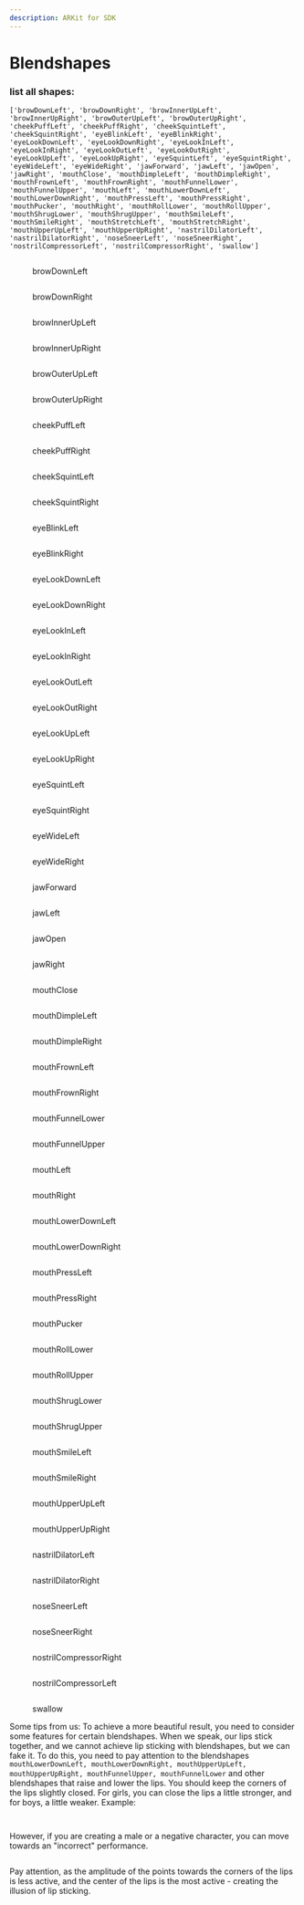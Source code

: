 ```yaml
---
description: ARKit for SDK
---
```


# Blendshapes

### **list all shapes:**  <a href="#list-all-shapes" id="list-all-shapes"></a>

`['browDownLeft', 'browDownRight', 'browInnerUpLeft', 'browInnerUpRight', 'browOuterUpLeft', 'browOuterUpRight', 'cheekPuffLeft', 'cheekPuffRight', 'cheekSquintLeft', 'cheekSquintRight', 'eyeBlinkLeft', 'eyeBlinkRight', 'eyeLookDownLeft', 'eyeLookDownRight', 'eyeLookInLeft', 'eyeLookInRight', 'eyeLookOutLeft', 'eyeLookOutRight', 'eyeLookUpLeft', 'eyeLookUpRight', 'eyeSquintLeft', 'eyeSquintRight', 'eyeWideLeft', 'eyeWideRight', 'jawForward', 'jawLeft', 'jawOpen', 'jawRight', 'mouthClose', 'mouthDimpleLeft', 'mouthDimpleRight', 'mouthFrownLeft', 'mouthFrownRight', 'mouthFunnelLower', 'mouthFunnelUpper', 'mouthLeft', 'mouthLowerDownLeft', 'mouthLowerDownRight', 'mouthPressLeft', 'mouthPressRight', 'mouthPucker', 'mouthRight', 'mouthRollLower', 'mouthRollUpper', 'mouthShrugLower', 'mouthShrugUpper', 'mouthSmileLeft', 'mouthSmileRight', 'mouthStretchLeft', 'mouthStretchRight', 'mouthUpperUpLeft', 'mouthUpperUpRight', 'nastrilDilatorLeft', 'nastrilDilatorRight', 'noseSneerLeft', 'noseSneerRight', 'nostrilCompressorLeft', 'nostrilCompressorRight', 'swallow']`

<figure><img src="https://2094942356-files.gitbook.io/~/files/v0/b/gitbook-x-prod.appspot.com/o/spaces%2FKBkXr3mJBMIjtJYss7qP%2Fuploads%2F0qT5Y2yv147JrKQsbDQi%2FbrowDownLeft.gif?alt=media&#x26;token=9d30090a-d440-457f-aa27-a0baf22a7556" alt=""><figcaption><p>browDownLeft</p></figcaption></figure>

<figure><img src="https://2094942356-files.gitbook.io/~/files/v0/b/gitbook-x-prod.appspot.com/o/spaces%2FKBkXr3mJBMIjtJYss7qP%2Fuploads%2FUiRKEVcJZrZ2ARefvZ0H%2FbrowDownRight.gif?alt=media&#x26;token=3767f8f7-df60-4768-950c-f41f397d8f72" alt=""><figcaption><p>browDownRight</p></figcaption></figure>

<figure><img src="https://2094942356-files.gitbook.io/~/files/v0/b/gitbook-x-prod.appspot.com/o/spaces%2FKBkXr3mJBMIjtJYss7qP%2Fuploads%2Fe7keNF4YD8NLGmXlg8zN%2FbrowInnerUpLeft.gif?alt=media&#x26;token=6aee2dae-93ff-4024-abd9-64850a33e275" alt=""><figcaption><p>browInnerUpLeft</p></figcaption></figure>

<figure><img src="https://2094942356-files.gitbook.io/~/files/v0/b/gitbook-x-prod.appspot.com/o/spaces%2FKBkXr3mJBMIjtJYss7qP%2Fuploads%2FV73DWei7HW2gVwM9A9gr%2FbrowInnerUpRight.gif?alt=media&#x26;token=9202c67b-f181-402e-b7ef-c78bff936d18" alt=""><figcaption><p>browInnerUpRight</p></figcaption></figure>

<figure><img src="https://2094942356-files.gitbook.io/~/files/v0/b/gitbook-x-prod.appspot.com/o/spaces%2FKBkXr3mJBMIjtJYss7qP%2Fuploads%2FkR7LdFsI3Y2WyjncSt4O%2FbrowOuterUpRight.gif?alt=media&#x26;token=af6551f1-4000-4cf7-9acb-4a3ffe1620e0" alt=""><figcaption><p>browOuterUpLeft</p></figcaption></figure>

<figure><img src="https://2094942356-files.gitbook.io/~/files/v0/b/gitbook-x-prod.appspot.com/o/spaces%2FKBkXr3mJBMIjtJYss7qP%2Fuploads%2FbB1JxhE8qWCNMi35jJsM%2FbrowOuterUpLeft.gif?alt=media&#x26;token=f33c7354-e998-48cb-98c5-008163d9321e" alt=""><figcaption><p>browOuterUpRight</p></figcaption></figure>

<figure><img src="https://2094942356-files.gitbook.io/~/files/v0/b/gitbook-x-prod.appspot.com/o/spaces%2FKBkXr3mJBMIjtJYss7qP%2Fuploads%2FsF6f6oJg4ks2ZgL7n3Qo%2FcheekPuffLeft.gif?alt=media&#x26;token=90c1a455-0b59-406e-a107-b0868a2c13a3" alt=""><figcaption><p>cheekPuffLeft</p></figcaption></figure>

<figure><img src="https://2094942356-files.gitbook.io/~/files/v0/b/gitbook-x-prod.appspot.com/o/spaces%2FKBkXr3mJBMIjtJYss7qP%2Fuploads%2F7dYkqX9gh174opAuMR0J%2FcheekPuffRight.gif?alt=media&#x26;token=a1abf122-1dc1-4ccf-9d2b-e5ab0ee3553c" alt=""><figcaption><p>cheekPuffRight</p></figcaption></figure>

<figure><img src="https://2094942356-files.gitbook.io/~/files/v0/b/gitbook-x-prod.appspot.com/o/spaces%2FKBkXr3mJBMIjtJYss7qP%2Fuploads%2FPmiqzgAL37mimJMzYXLE%2FcheekSquintLeft.gif?alt=media&#x26;token=91122d0c-c329-41c4-bca4-72ec39f1a196" alt=""><figcaption><p>cheekSquintLeft</p></figcaption></figure>

<figure><img src="https://2094942356-files.gitbook.io/~/files/v0/b/gitbook-x-prod.appspot.com/o/spaces%2FKBkXr3mJBMIjtJYss7qP%2Fuploads%2FlX8G2cinoC7fj0HzTeFS%2FcheekSquintRight.gif?alt=media&#x26;token=a05a9926-0019-47ca-8f32-992b0b8eda0a" alt=""><figcaption><p>cheekSquintRight</p></figcaption></figure>

<figure><img src="https://2094942356-files.gitbook.io/~/files/v0/b/gitbook-x-prod.appspot.com/o/spaces%2FKBkXr3mJBMIjtJYss7qP%2Fuploads%2Fyv0OjLdCNrzWlqY48DaM%2FeyeBlinkLeft.gif?alt=media&#x26;token=f39679fd-fc63-41f9-acf0-425c7805f8b7" alt=""><figcaption><p>eyeBlinkLeft</p></figcaption></figure>

<figure><img src="https://2094942356-files.gitbook.io/~/files/v0/b/gitbook-x-prod.appspot.com/o/spaces%2FKBkXr3mJBMIjtJYss7qP%2Fuploads%2Fpd0QNevzdzUrYUjOknZD%2FeyeBlinkRight.gif?alt=media&#x26;token=d3e8877e-e58a-451a-9446-e75289d7a0ef" alt=""><figcaption><p>eyeBlinkRight</p></figcaption></figure>

<figure><img src="https://2094942356-files.gitbook.io/~/files/v0/b/gitbook-x-prod.appspot.com/o/spaces%2FKBkXr3mJBMIjtJYss7qP%2Fuploads%2FLMrAdoM4pyOs3nMePTvs%2FeyeLookDownLeft.gif?alt=media&#x26;token=31d2d3b6-f8d7-4655-80f5-4fa4a03c8102" alt=""><figcaption><p>eyeLookDownLeft</p></figcaption></figure>

<figure><img src="https://2094942356-files.gitbook.io/~/files/v0/b/gitbook-x-prod.appspot.com/o/spaces%2FKBkXr3mJBMIjtJYss7qP%2Fuploads%2FOKg8bNCklrOWiUgpqLGM%2FeyeLookDownRight.gif?alt=media&#x26;token=a8bfc2cd-fd51-47b7-82e2-c91c433b4131" alt=""><figcaption><p>eyeLookDownRight</p></figcaption></figure>

<figure><img src="https://2094942356-files.gitbook.io/~/files/v0/b/gitbook-x-prod.appspot.com/o/spaces%2FKBkXr3mJBMIjtJYss7qP%2Fuploads%2FtqxCchTorfhgjrfW2Fcf%2FeyeLookInLeft.gif?alt=media&#x26;token=7e808071-5c99-437f-abc5-3cd19e67a64f" alt=""><figcaption><p>eyeLookInLeft</p></figcaption></figure>

<figure><img src="https://2094942356-files.gitbook.io/~/files/v0/b/gitbook-x-prod.appspot.com/o/spaces%2FKBkXr3mJBMIjtJYss7qP%2Fuploads%2F7WmmKUDEgbDomGSOulS2%2FeyeLookInRight.gif?alt=media&#x26;token=025abe57-a042-4e5e-877c-bd1919755f46" alt=""><figcaption><p>eyeLookInRight</p></figcaption></figure>

<figure><img src="https://2094942356-files.gitbook.io/~/files/v0/b/gitbook-x-prod.appspot.com/o/spaces%2FKBkXr3mJBMIjtJYss7qP%2Fuploads%2Fi8zTbirx3anVylHUbU9v%2FeyeLookOutLeft.gif?alt=media&#x26;token=6b8be696-eb9d-48e2-8850-445148a9efcd" alt=""><figcaption><p>eyeLookOutLeft</p></figcaption></figure>

<figure><img src="https://2094942356-files.gitbook.io/~/files/v0/b/gitbook-x-prod.appspot.com/o/spaces%2FKBkXr3mJBMIjtJYss7qP%2Fuploads%2FBM5kwWZMPO1JrrihvsZi%2FeyeLookOutRight.gif?alt=media&#x26;token=d4ea6d70-290f-4eef-8eb3-086acfd86e9f" alt=""><figcaption><p>eyeLookOutRight</p></figcaption></figure>

<figure><img src="https://2094942356-files.gitbook.io/~/files/v0/b/gitbook-x-prod.appspot.com/o/spaces%2FKBkXr3mJBMIjtJYss7qP%2Fuploads%2FXFDta7zD70C05dxdJO5M%2FeyeLookUpLeft.gif?alt=media&#x26;token=f0932a39-253f-4f0d-9032-cf3786f6fc34" alt=""><figcaption><p>eyeLookUpLeft</p></figcaption></figure>

<figure><img src="https://2094942356-files.gitbook.io/~/files/v0/b/gitbook-x-prod.appspot.com/o/spaces%2FKBkXr3mJBMIjtJYss7qP%2Fuploads%2FJpmJ9IH71EqCjQuyDofN%2FeyeLookUpRight.gif?alt=media&#x26;token=3e1e7178-c532-4977-a13e-d477d4fb1b5c" alt=""><figcaption><p>eyeLookUpRight</p></figcaption></figure>

<figure><img src="https://2094942356-files.gitbook.io/~/files/v0/b/gitbook-x-prod.appspot.com/o/spaces%2FKBkXr3mJBMIjtJYss7qP%2Fuploads%2FgFtBRD67JqzUm6P4T0Fe%2FeyeSquintLeft.gif?alt=media&#x26;token=94c66247-a984-46fd-9e5d-02e772775d9d" alt=""><figcaption><p>eyeSquintLeft</p></figcaption></figure>

<figure><img src="https://2094942356-files.gitbook.io/~/files/v0/b/gitbook-x-prod.appspot.com/o/spaces%2FKBkXr3mJBMIjtJYss7qP%2Fuploads%2FroTYYj01LTXaBmxvgSpF%2FeyeSquintRight.gif?alt=media&#x26;token=246be8d5-5e79-4176-82cd-b2b70495fab5" alt=""><figcaption><p>eyeSquintRight</p></figcaption></figure>

<figure><img src="https://2094942356-files.gitbook.io/~/files/v0/b/gitbook-x-prod.appspot.com/o/spaces%2FKBkXr3mJBMIjtJYss7qP%2Fuploads%2FzT3CN4ndFN5jT0n3TOta%2FeyeWideLeft.gif?alt=media&#x26;token=62d8c40d-4e2a-4c8b-b801-4eccb194334e" alt=""><figcaption><p>eyeWideLeft</p></figcaption></figure>

<figure><img src="https://2094942356-files.gitbook.io/~/files/v0/b/gitbook-x-prod.appspot.com/o/spaces%2FKBkXr3mJBMIjtJYss7qP%2Fuploads%2FNWZ2YIPOJN88q7dIe9ar%2FeyeWideRight.gif?alt=media&#x26;token=8f2d9ef9-df2c-483e-bc1b-82adfcd92006" alt=""><figcaption><p>eyeWideRight</p></figcaption></figure>

<figure><img src="https://2094942356-files.gitbook.io/~/files/v0/b/gitbook-x-prod.appspot.com/o/spaces%2FKBkXr3mJBMIjtJYss7qP%2Fuploads%2FrOEc3QpY5FraImBiTLav%2FjawForward.gif?alt=media&#x26;token=bc2c6cb7-9aee-4337-8f90-8ec145c8b2cb" alt=""><figcaption><p>jawForward</p></figcaption></figure>

<figure><img src="https://2094942356-files.gitbook.io/~/files/v0/b/gitbook-x-prod.appspot.com/o/spaces%2FKBkXr3mJBMIjtJYss7qP%2Fuploads%2Fl9qOHK3la7T5mblxLbOi%2FjawLeft.gif?alt=media&#x26;token=db5f7516-6099-427b-ad70-b651084b8abe" alt=""><figcaption><p>jawLeft</p></figcaption></figure>

<figure><img src="https://2094942356-files.gitbook.io/~/files/v0/b/gitbook-x-prod.appspot.com/o/spaces%2FKBkXr3mJBMIjtJYss7qP%2Fuploads%2F0YULlSvbwQYy7gbXSTjU%2FjawOpen.gif?alt=media&#x26;token=d47388c0-ed39-4c4b-8645-30ac9d459178" alt=""><figcaption><p>jawOpen</p></figcaption></figure>

<figure><img src="https://2094942356-files.gitbook.io/~/files/v0/b/gitbook-x-prod.appspot.com/o/spaces%2FKBkXr3mJBMIjtJYss7qP%2Fuploads%2FU8M9DbTSjrnDQk26uHRb%2FjawRight.gif?alt=media&#x26;token=63a40a91-4a3e-4273-b4fa-ba497cd8e95e" alt=""><figcaption><p>jawRight</p></figcaption></figure>

<figure><img src="https://2094942356-files.gitbook.io/~/files/v0/b/gitbook-x-prod.appspot.com/o/spaces%2FKBkXr3mJBMIjtJYss7qP%2Fuploads%2F0ucrtg85oQvmSQoKoCDR%2FmouthClose.gif?alt=media&#x26;token=7792c5be-ed74-486c-be36-b116e885615e" alt=""><figcaption><p>mouthClose</p></figcaption></figure>

<figure><img src="https://2094942356-files.gitbook.io/~/files/v0/b/gitbook-x-prod.appspot.com/o/spaces%2FKBkXr3mJBMIjtJYss7qP%2Fuploads%2FJHovvZQNv2p0kUGehju7%2FmouthDimpleLeft.gif?alt=media&#x26;token=b83c5dd4-f4b8-449d-b330-22717d886a41" alt=""><figcaption><p>mouthDimpleLeft</p></figcaption></figure>

<figure><img src="https://2094942356-files.gitbook.io/~/files/v0/b/gitbook-x-prod.appspot.com/o/spaces%2FKBkXr3mJBMIjtJYss7qP%2Fuploads%2FkTLG7aChlNkeukTdF0Nr%2FmouthDimpleRight.gif?alt=media&#x26;token=8778e31a-ae92-437c-a54a-356327dd5cf6" alt=""><figcaption><p>mouthDimpleRight</p></figcaption></figure>

<figure><img src="https://2094942356-files.gitbook.io/~/files/v0/b/gitbook-x-prod.appspot.com/o/spaces%2FKBkXr3mJBMIjtJYss7qP%2Fuploads%2FgLXHdK3lgdOR7IymW4Bc%2FmouthFrownLeft.gif?alt=media&#x26;token=c9f7ba49-b749-4a46-be09-e9e8b5bdf5cf" alt=""><figcaption><p>mouthFrownLeft</p></figcaption></figure>

<figure><img src="https://2094942356-files.gitbook.io/~/files/v0/b/gitbook-x-prod.appspot.com/o/spaces%2FKBkXr3mJBMIjtJYss7qP%2Fuploads%2FKRaoiah36ivGxAdj0dMM%2FmouthFrownRight.gif?alt=media&#x26;token=6bd63b5f-8a8f-4d5a-bf8b-be31a65e1e4f" alt=""><figcaption><p>mouthFrownRight</p></figcaption></figure>

<figure><img src="https://2094942356-files.gitbook.io/~/files/v0/b/gitbook-x-prod.appspot.com/o/spaces%2FKBkXr3mJBMIjtJYss7qP%2Fuploads%2Fw2bEjoOhAbZoPC5k70nc%2FmouthFunnelLower.gif?alt=media&#x26;token=267857f0-a3d4-47c5-b0b5-4e26180bb9d4" alt=""><figcaption><p>mouthFunnelLower</p></figcaption></figure>

<figure><img src="https://2094942356-files.gitbook.io/~/files/v0/b/gitbook-x-prod.appspot.com/o/spaces%2FKBkXr3mJBMIjtJYss7qP%2Fuploads%2FcJ8vNhHqvRHYRdsqAbX9%2FmouthFunnelUpper.gif?alt=media&#x26;token=2e96ac99-610d-4027-9fe4-b0035e1771aa" alt=""><figcaption><p>mouthFunnelUpper</p></figcaption></figure>

<figure><img src="https://2094942356-files.gitbook.io/~/files/v0/b/gitbook-x-prod.appspot.com/o/spaces%2FKBkXr3mJBMIjtJYss7qP%2Fuploads%2F90QldZc56wAO3EdlqK6f%2FmouthLeft.gif?alt=media&#x26;token=3ad18022-217e-4fc6-a0ea-fb695038735e" alt=""><figcaption><p>mouthLeft</p></figcaption></figure>

<figure><img src="https://2094942356-files.gitbook.io/~/files/v0/b/gitbook-x-prod.appspot.com/o/spaces%2FKBkXr3mJBMIjtJYss7qP%2Fuploads%2F0zMLUyM6kvlJjeqVVeQn%2FmouthRight.gif?alt=media&#x26;token=0cc65007-6f23-4b9d-a3b0-39466da132f7" alt=""><figcaption><p>mouthRight</p></figcaption></figure>

<figure><img src="https://2094942356-files.gitbook.io/~/files/v0/b/gitbook-x-prod.appspot.com/o/spaces%2FKBkXr3mJBMIjtJYss7qP%2Fuploads%2FpU78ITEl9tgWYPQ3Tbzm%2FmouthLowerDownLeft.gif?alt=media&#x26;token=1977c5da-f998-40a5-9b00-cacee13f2a09" alt=""><figcaption><p>mouthLowerDownLeft</p></figcaption></figure>

<figure><img src="https://2094942356-files.gitbook.io/~/files/v0/b/gitbook-x-prod.appspot.com/o/spaces%2FKBkXr3mJBMIjtJYss7qP%2Fuploads%2FP4s8Y71LoSKb8v1cY4cG%2FmouthLowerDownRight.gif?alt=media&#x26;token=68bb459c-7a88-4099-8590-228e3f8600e9" alt=""><figcaption><p>mouthLowerDownRight</p></figcaption></figure>

<figure><img src="https://2094942356-files.gitbook.io/~/files/v0/b/gitbook-x-prod.appspot.com/o/spaces%2FKBkXr3mJBMIjtJYss7qP%2Fuploads%2F1Mtt1tMvUz0Lix4U5Uw1%2FmouthPressLeft.gif?alt=media&#x26;token=313a04da-798d-4a4b-94ac-78164e38350c" alt=""><figcaption><p>mouthPressLeft</p></figcaption></figure>

<figure><img src="https://2094942356-files.gitbook.io/~/files/v0/b/gitbook-x-prod.appspot.com/o/spaces%2FKBkXr3mJBMIjtJYss7qP%2Fuploads%2FMIVWzSBcdZsJYRYZKFqP%2FmouthPressRight.gif?alt=media&#x26;token=1db51122-2578-4a0e-a43d-8b1427d1aa83" alt=""><figcaption><p>mouthPressRight</p></figcaption></figure>

<figure><img src="https://2094942356-files.gitbook.io/~/files/v0/b/gitbook-x-prod.appspot.com/o/spaces%2FKBkXr3mJBMIjtJYss7qP%2Fuploads%2FlkQF45lXUjLxAPm04d89%2FmouthPucker.gif?alt=media&#x26;token=d70fb331-3c8d-4da9-bd32-d7ab733f9700" alt=""><figcaption><p>mouthPucker</p></figcaption></figure>

<figure><img src="https://2094942356-files.gitbook.io/~/files/v0/b/gitbook-x-prod.appspot.com/o/spaces%2FKBkXr3mJBMIjtJYss7qP%2Fuploads%2FIDzkJEaGQbrMUOJuhd0m%2FmouthRollLower.gif?alt=media&#x26;token=6946728b-c018-4291-81d1-2e6686d7425b" alt=""><figcaption><p>mouthRollLower</p></figcaption></figure>

<figure><img src="https://2094942356-files.gitbook.io/~/files/v0/b/gitbook-x-prod.appspot.com/o/spaces%2FKBkXr3mJBMIjtJYss7qP%2Fuploads%2FcF3mma88HkDpj6lHbeQz%2FmouthRollUpper.gif?alt=media&#x26;token=1e5d41dc-fa6d-4ba6-82d4-4a5425df533a" alt=""><figcaption><p>mouthRollUpper</p></figcaption></figure>

<figure><img src="https://2094942356-files.gitbook.io/~/files/v0/b/gitbook-x-prod.appspot.com/o/spaces%2FKBkXr3mJBMIjtJYss7qP%2Fuploads%2Fz3uaFS4UbGDIRTt2bhDx%2FmouthShrugLower.gif?alt=media&#x26;token=44ee3c9a-4ab2-47ce-be34-1031ddcf3783" alt=""><figcaption><p>mouthShrugLower</p></figcaption></figure>

<figure><img src="https://2094942356-files.gitbook.io/~/files/v0/b/gitbook-x-prod.appspot.com/o/spaces%2FKBkXr3mJBMIjtJYss7qP%2Fuploads%2FLggbyo9DQS2ilMsZ0jUe%2FmouthShrugUpper.gif?alt=media&#x26;token=dbf28c9d-a3f0-4392-814b-08e137a2f0d6" alt=""><figcaption><p>mouthShrugUpper</p></figcaption></figure>

<figure><img src="https://2094942356-files.gitbook.io/~/files/v0/b/gitbook-x-prod.appspot.com/o/spaces%2FKBkXr3mJBMIjtJYss7qP%2Fuploads%2FZcn0p5Dgo7zBnUIdwK5B%2FmouthSmileLeft.gif?alt=media&#x26;token=040588f3-1fde-47de-9b8c-0188718a8161" alt=""><figcaption><p>mouthSmileLeft</p></figcaption></figure>

<figure><img src="https://2094942356-files.gitbook.io/~/files/v0/b/gitbook-x-prod.appspot.com/o/spaces%2FKBkXr3mJBMIjtJYss7qP%2Fuploads%2FaxoG2pnWRcHQ00EBOHs7%2FmouthSmileRight.gif?alt=media&#x26;token=236ebb33-864d-4f47-b026-61b311ff54ee" alt=""><figcaption><p>mouthSmileRight</p></figcaption></figure>

<figure><img src="https://2094942356-files.gitbook.io/~/files/v0/b/gitbook-x-prod.appspot.com/o/spaces%2FKBkXr3mJBMIjtJYss7qP%2Fuploads%2FNfeuIolmyh4tkYS7zBi1%2FmouthUpperUpLeft.gif?alt=media&#x26;token=62de1d3c-0e00-4d25-aa7f-8ef4579b96c6" alt=""><figcaption><p>mouthUpperUpLeft</p></figcaption></figure>

<figure><img src="https://2094942356-files.gitbook.io/~/files/v0/b/gitbook-x-prod.appspot.com/o/spaces%2FKBkXr3mJBMIjtJYss7qP%2Fuploads%2FXR2fdzqlCfrGjVrQyokJ%2FmouthUpperUpRight.gif?alt=media&#x26;token=087a2cdb-3691-43fc-9f9c-4126993272b3" alt=""><figcaption><p>mouthUpperUpRight</p></figcaption></figure>

<figure><img src="https://2094942356-files.gitbook.io/~/files/v0/b/gitbook-x-prod.appspot.com/o/spaces%2FKBkXr3mJBMIjtJYss7qP%2Fuploads%2FLsZ4gaEm3udxuaeaQzDw%2FnastrilDilatorLeft.gif?alt=media&#x26;token=c7b42526-2f8d-450a-8ff3-1abaf1fa8d9a" alt=""><figcaption><p>nastrilDilatorLeft</p></figcaption></figure>

<figure><img src="https://2094942356-files.gitbook.io/~/files/v0/b/gitbook-x-prod.appspot.com/o/spaces%2FKBkXr3mJBMIjtJYss7qP%2Fuploads%2FKy63bC2PuDkfen2PMb0r%2FnastrilDilatorRight.gif?alt=media&#x26;token=93229b61-0022-4a12-b545-e226d4467a70" alt=""><figcaption><p>nastrilDilatorRight</p></figcaption></figure>

<figure><img src="https://2094942356-files.gitbook.io/~/files/v0/b/gitbook-x-prod.appspot.com/o/spaces%2FKBkXr3mJBMIjtJYss7qP%2Fuploads%2FYAWDBkgPxcrPX4XhoENz%2FnoseSneerLeft.gif?alt=media&#x26;token=f8b2c1eb-49cc-4430-86f0-65b960969ea5" alt=""><figcaption><p>noseSneerLeft</p></figcaption></figure>

<figure><img src="https://2094942356-files.gitbook.io/~/files/v0/b/gitbook-x-prod.appspot.com/o/spaces%2FKBkXr3mJBMIjtJYss7qP%2Fuploads%2FFXQJST051Pop8UuxTkA7%2FnoseSneerRight.gif?alt=media&#x26;token=a964f276-04a6-4b4a-b897-702ebbafbb67" alt=""><figcaption><p>noseSneerRight</p></figcaption></figure>

<figure><img src="../.gitbook/assets/image1.gif" alt=""><figcaption><p>nostrilCompressorRight</p></figcaption></figure>

<figure><img src="https://2094942356-files.gitbook.io/~/files/v0/b/gitbook-x-prod.appspot.com/o/spaces%2FKBkXr3mJBMIjtJYss7qP%2Fuploads%2F8gr4fcYDPRaYaJ9wyFgW%2FnostrilCompressorLeft.gif?alt=media&#x26;token=4c2a712d-154b-43a2-b6f0-a4c9140b1fff" alt=""><figcaption><p>nostrilCompressorLeft</p></figcaption></figure>

<figure><img src="https://2094942356-files.gitbook.io/~/files/v0/b/gitbook-x-prod.appspot.com/o/spaces%2FKBkXr3mJBMIjtJYss7qP%2Fuploads%2FKKFysgu43GPyANVNxFq3%2Fswallow.gif?alt=media&#x26;token=11008cab-4e46-4fd5-95b6-09a0d904cab2" alt=""><figcaption><p>swallow</p></figcaption></figure>

Some tips from us: To achieve a more beautiful result, you need to consider some features for certain blendshapes. When we speak, our lips stick together, and we cannot achieve lip sticking with blendshapes, but we can fake it. To do this, you need to pay attention to the blendshapes `mouthLowerDownLeft, mouthLowerDownRight, mouthUpperUpLeft, mouthUpperUpRight, mouthFunnelUpper, mouthFunnelLower` and other blendshapes that raise and lower the lips. You should keep the corners of the lips slightly closed. For girls, you can close the lips a little stronger, and for boys, a little weaker. Example:​​​

<figure><img src="https://2094942356-files.gitbook.io/~/files/v0/b/gitbook-x-prod.appspot.com/o/spaces%2FKBkXr3mJBMIjtJYss7qP%2Fuploads%2FqNsjVFapajqeerLFxE5n%2Fexample2.png?alt=media&#x26;token=2d5cd4c8-5409-4620-8ec7-e892b5dfdc0c" alt=""><figcaption></figcaption></figure>

<figure><img src="https://2094942356-files.gitbook.io/~/files/v0/b/gitbook-x-prod.appspot.com/o/spaces%2FKBkXr3mJBMIjtJYss7qP%2Fuploads%2FHRYhBsZgXors0Unm2mdv%2Fexample1.png?alt=media&#x26;token=a95de0ff-5141-4fb6-9887-fc59cd326000" alt=""><figcaption></figcaption></figure>

However, if you are creating a male or a negative character, you can move towards an "incorrect" performance.

<figure><img src="https://2094942356-files.gitbook.io/~/files/v0/b/gitbook-x-prod.appspot.com/o/spaces%2FKBkXr3mJBMIjtJYss7qP%2Fuploads%2FgS6nQg6VFJf8ZtiUs93y%2FmatildaUnity.gif?alt=media&#x26;token=e2c6362e-e33e-4f76-a3e6-40e24f5ae1f8" alt=""><figcaption></figcaption></figure>

Pay attention, as the amplitude of the points towards the corners of the lips is less active, and the center of the lips is the most active - creating the illusion of lip sticking.
